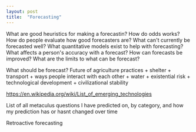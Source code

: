```yaml
---
layout: post
title:  "Forecasting"
---
```


What are good heuristics for making a forecastin?
How do odds works?
How do people evaluate how good forecasters are?
What can't currently be forecasted well?
What quantitative models exist to help with forecasting?
What affects a person's accuracy with a forecast?
How can forecasts be improved?
What are the limits to what can be forecast?

What should be forecast?
Future of agriculture practices + shelter + transport + ways people
interact with each other + water + existential risk + technological
development + civilizational stability

https://en.wikipedia.org/wiki/List_of_emerging_technologies

List of all metaculus questions I have predicted on, by category,
and how my prediction has or hasnt changed over time

Retroactive forecasting
